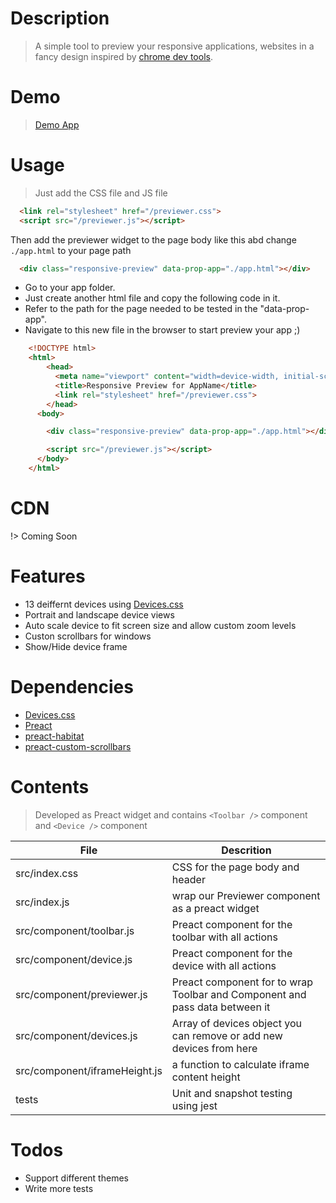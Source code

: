 # Description

> A simple tool to preview your responsive applications, websites in a fancy design inspired by [chrome dev tools](https://developers.google.com/web/tools/chrome-devtools/device-mode/).

# Demo
 > [Demo App](/build)

# Usage

> Just add the CSS file and JS file

```html
  <link rel="stylesheet" href="/previewer.css">
  <script src="/previewer.js"></script>
```

Then add the previewer widget to the page body like this abd change `./app.html` to your page path
```html
  <div class="responsive-preview" data-prop-app="./app.html"></div>
```

 - Go to your app folder.
 - Just create another html file and copy the following code in it.
 - Refer to the path for the page needed to be tested in the "data-prop-app".
 - Navigate to this new file in the browser to start preview your app ;)

```html
    <!DOCTYPE html>
    <html>
        <head>
          <meta name="viewport" content="width=device-width, initial-scale=1.0">
          <title>Responsive Preview for AppName</title>
          <link rel="stylesheet" href="/previewer.css">
        </head>
      <body>

        <div class="responsive-preview" data-prop-app="./app.html"></div>

        <script src="/previewer.js"></script>
      </body>
    </html>
```
# CDN

!> Coming Soon
  
# Features

  - 13 deiffernt devices using [Devices.css](https://marvelapp.github.io/devices.css/)
  - Portrait and landscape device views
  - Auto scale device to fit screen size and allow custom zoom levels
  - Custon scrollbars for windows
  - Show/Hide device frame


# Dependencies
  
  - [Devices.css](https://marvelapp.github.io/devices.css/)
  - [Preact](https://preactjs.com/)
  - [preact-habitat](https://github.com/zouhir/preact-habitat)
  - [preact-custom-scrollbars](https://github.com/lucafalasco/preact-custom-scrollbars)

# Contents

  > Developed as Preact widget and contains `<Toolbar />` component and `<Device />` component

| File | Descrition |
| ------ | ------ |
| src/index.css | CSS for the page body and header |
| src/index.js | wrap our Previewer component as a preact widget |
| src/component/toolbar.js | Preact component for the toolbar with all actions |
| src/component/device.js | Preact component for the device with all actions |
| src/component/previewer.js | Preact component for to wrap Toolbar and Component and pass data between it |
| src/component/devices.js | Array of devices object you can remove or add new devices from here |
| src/component/iframeHeight.js | a function to calculate iframe content height |
| tests | Unit and snapshot testing using jest |

# Todos

 - Support different themes 
 - Write more tests
